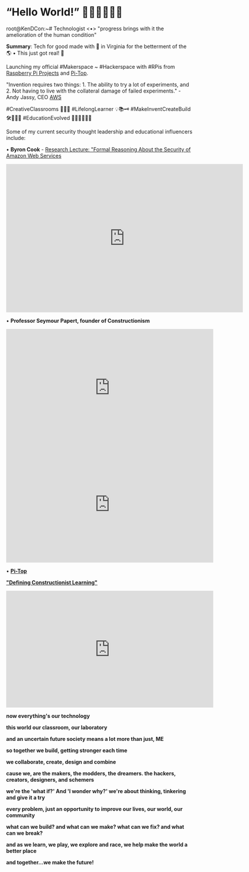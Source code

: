 <!-- Global site tag (gtag.js) - Google Analytics -->
<script async src="https://www.googletagmanager.com/gtag/js?id=UA-140021176-1"></script>
<script>
  window.dataLayer = window.dataLayer || [];
  function gtag(){dataLayer.push(arguments);}
  gtag('js', new Date());

  gtag('config', 'UA-140021176-1');
</script>

# “Hello World!” 🚀🤖👾👨🏻‍💻

root@KenDCon:~# Technologist <•> "progress brings with it the amelioration of the human condition"

<b>Summary</b>: Tech for good made with 💚 in Virginia for the betterment of the 🌎 • This just got real! 🤖 

Launching my official #Makerspace ~ #Hackerspace with #RPis from <a href="https://projects.raspberrypi.org/" target="_blank">Raspberry Pi Projects</a> and <a href="https://www.pi-top.com/" target="_blank">Pi-Top</a>.

"Invention requires two things: 1. The ability to try a lot of experiments, and 2. Not having to live with the collateral damage of failed experiments." - Andy Jassy, CEO <a href="https://aws.amazon.com/" target="_blank">AWS</a>

#CreativeClassrooms 👩🏻‍🎓 #LifelongLearner 💡📚🗝 #MakeInventCreateBuild 🛠🔩📡📓 #EducationEvolved 👩🏻‍🏫👨🏻‍💻 

Some of my current security thought leadership and educational influencers include:

 • <b>Byron Cook</b> - <a href="https://link.springer.com/chapter/10.1007/978-3-319-96145-3_3" target="_blank">Research Lecture: "Formal Reasoning About the Security of Amazon Web Services</a>

<iframe width="640" height="400" src="http://podcasts.ox.ac.uk/embed/819d8003e6e9b9e80542" frameborder="0" allowfullscreen></iframe>

 • <b>Professor Seymour Papert, founder of Constructionism</b> 
 
 <iframe width="560" height="315" src="https://www.youtube.com/embed/IhEovwWiniY" frameborder="0" allow="accelerometer; autoplay; encrypted-media; gyroscope; picture-in-picture" allowfullscreen></iframe>


<iframe width="560" height="315" src="https://www.youtube.com/embed/Pvgef9ABDUc" frameborder="0" allow="accelerometer; autoplay; encrypted-media; gyroscope; picture-in-picture" allowfullscreen></iframe>

 • <a href="https://www.pi-top.com/" target="_blank"><b>Pi-Top<b/>
 
 <a href="https://blog.pi-top.com/2018/11/06/defining-constructionist-learning/" target="_blank">"Defining Constructionist Learning"</a>

 <iframe width="560" height="315" src="https://www.youtube.com/embed/_iaMQymrm0c" frameborder="0" allow="accelerometer; autoplay; encrypted-media; gyroscope; picture-in-picture" allowfullscreen></iframe>

now everything's our technology

this world our classroom, our laboratory

and an uncertain future society means a lot more than just, <b>ME</b>

so together we build, getting stronger each time

we collaborate, create, design and combine

cause we, are the makers, the modders, the dreamers. the hackers, creators, designers, and schemers

we're the 'what if?' And 'I wonder why?' we're about thinking, tinkering and give it a try

every problem, just an opportunity to improve our lives, our world, our community

what can we build? and what can we make? what can we fix? and what can we break?

and as we learn, we play, we explore and race, we help make the world a better place

and together...we make the future!
